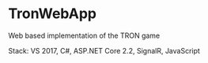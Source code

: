 # TronWebApp
Web based implementation of the TRON game

Stack: VS 2017, C#, ASP.NET Core 2.2, SignalR, JavaScript
